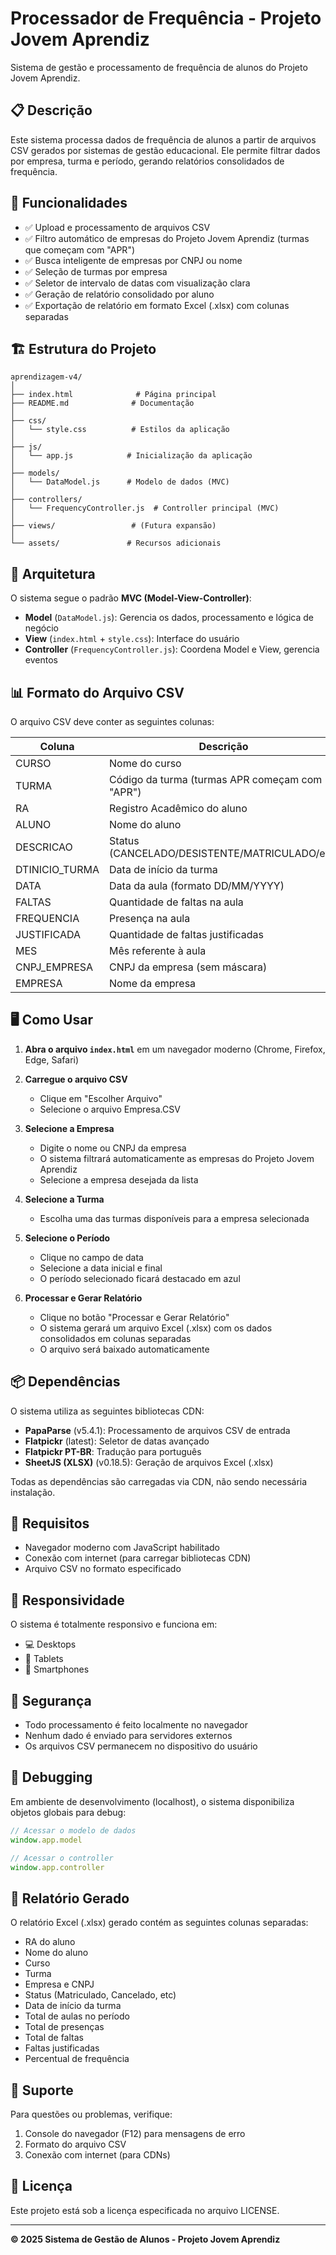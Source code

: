 # Processador de Frequência - Projeto Jovem Aprendiz

Sistema de gestão e processamento de frequência de alunos do Projeto Jovem Aprendiz.

## 📋 Descrição

Este sistema processa dados de frequência de alunos a partir de arquivos CSV gerados por sistemas de gestão educacional. Ele permite filtrar dados por empresa, turma e período, gerando relatórios consolidados de frequência.

## 🚀 Funcionalidades

- ✅ Upload e processamento de arquivos CSV
- ✅ Filtro automático de empresas do Projeto Jovem Aprendiz (turmas que começam com "APR")
- ✅ Busca inteligente de empresas por CNPJ ou nome
- ✅ Seleção de turmas por empresa
- ✅ Seletor de intervalo de datas com visualização clara
- ✅ Geração de relatório consolidado por aluno
- ✅ Exportação de relatório em formato Excel (.xlsx) com colunas separadas

## 🏗️ Estrutura do Projeto

```
aprendizagem-v4/
│
├── index.html              # Página principal
├── README.md              # Documentação
│
├── css/
│   └── style.css          # Estilos da aplicação
│
├── js/
│   └── app.js            # Inicialização da aplicação
│
├── models/
│   └── DataModel.js      # Modelo de dados (MVC)
│
├── controllers/
│   └── FrequencyController.js  # Controller principal (MVC)
│
├── views/                 # (Futura expansão)
│
└── assets/               # Recursos adicionais
```

## 🎨 Arquitetura

O sistema segue o padrão **MVC (Model-View-Controller)**:

- **Model** (`DataModel.js`): Gerencia os dados, processamento e lógica de negócio
- **View** (`index.html` + `style.css`): Interface do usuário
- **Controller** (`FrequencyController.js`): Coordena Model e View, gerencia eventos

## 📊 Formato do Arquivo CSV

O arquivo CSV deve conter as seguintes colunas:

| Coluna | Descrição |
|--------|-----------|
| CURSO | Nome do curso |
| TURMA | Código da turma (turmas APR começam com "APR") |
| RA | Registro Acadêmico do aluno |
| ALUNO | Nome do aluno |
| DESCRICAO | Status (CANCELADO/DESISTENTE/MATRICULADO/etc) |
| DTINICIO_TURMA | Data de início da turma |
| DATA | Data da aula (formato DD/MM/YYYY) |
| FALTAS | Quantidade de faltas na aula |
| FREQUENCIA | Presença na aula |
| JUSTIFICADA | Quantidade de faltas justificadas |
| MES | Mês referente à aula |
| CNPJ_EMPRESA | CNPJ da empresa (sem máscara) |
| EMPRESA | Nome da empresa |

## 🖥️ Como Usar

1. **Abra o arquivo `index.html`** em um navegador moderno (Chrome, Firefox, Edge, Safari)

2. **Carregue o arquivo CSV**
   - Clique em "Escolher Arquivo"
   - Selecione o arquivo Empresa.CSV

3. **Selecione a Empresa**
   - Digite o nome ou CNPJ da empresa
   - O sistema filtrará automaticamente as empresas do Projeto Jovem Aprendiz
   - Selecione a empresa desejada da lista

4. **Selecione a Turma**
   - Escolha uma das turmas disponíveis para a empresa selecionada

5. **Selecione o Período**
   - Clique no campo de data
   - Selecione a data inicial e final
   - O período selecionado ficará destacado em azul

6. **Processar e Gerar Relatório**
   - Clique no botão "Processar e Gerar Relatório"
   - O sistema gerará um arquivo Excel (.xlsx) com os dados consolidados em colunas separadas
   - O arquivo será baixado automaticamente

## 📦 Dependências

O sistema utiliza as seguintes bibliotecas CDN:

- **PapaParse** (v5.4.1): Processamento de arquivos CSV de entrada
- **Flatpickr** (latest): Seletor de datas avançado
- **Flatpickr PT-BR**: Tradução para português
- **SheetJS (XLSX)** (v0.18.5): Geração de arquivos Excel (.xlsx)

Todas as dependências são carregadas via CDN, não sendo necessária instalação.

## 🎯 Requisitos

- Navegador moderno com JavaScript habilitado
- Conexão com internet (para carregar bibliotecas CDN)
- Arquivo CSV no formato especificado

## 📱 Responsividade

O sistema é totalmente responsivo e funciona em:
- 💻 Desktops
- 📱 Tablets
- 📱 Smartphones

## 🔐 Segurança

- Todo processamento é feito localmente no navegador
- Nenhum dado é enviado para servidores externos
- Os arquivos CSV permanecem no dispositivo do usuário

## 🐛 Debugging

Em ambiente de desenvolvimento (localhost), o sistema disponibiliza objetos globais para debug:

```javascript
// Acessar o modelo de dados
window.app.model

// Acessar o controller
window.app.controller
```

## 📄 Relatório Gerado

O relatório Excel (.xlsx) gerado contém as seguintes colunas separadas:

- RA do aluno
- Nome do aluno
- Curso
- Turma
- Empresa e CNPJ
- Status (Matriculado, Cancelado, etc)
- Data de início da turma
- Total de aulas no período
- Total de presenças
- Total de faltas
- Faltas justificadas
- Percentual de frequência

## 🤝 Suporte

Para questões ou problemas, verifique:
1. Console do navegador (F12) para mensagens de erro
2. Formato do arquivo CSV
3. Conexão com internet (para CDNs)

## 📝 Licença

Este projeto está sob a licença especificada no arquivo LICENSE.

---

**© 2025 Sistema de Gestão de Alunos - Projeto Jovem Aprendiz**
